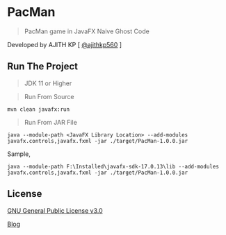 # PacMan

> PacMan game in JavaFX
> Naive Ghost Code

Developed by AJITH KP [ [@ajithkp560](https://fb.com/ajithkp560) ]

## Run The Project
> JDK 11 or Higher

> Run From Source

``
mvn clean javafx:run
``

> Run From JAR File

``
java --module-path <JavaFX Library Location> --add-modules javafx.controls,javafx.fxml -jar ./target/PacMan-1.0.0.jar
``

Sample,

``
java --module-path F:\Installed\javafx-sdk-17.0.13\lib --add-modules javafx.controls,javafx.fxml -jar ./target/PacMan-1.0.0.jar
``

## License
[GNU General Public License v3.0](https://choosealicense.com/licenses/gpl-3.0/)

[Blog](http://www.terminalcoders.blogspot.com)
